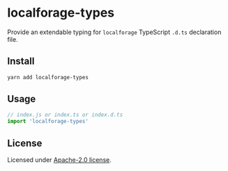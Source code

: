 # localforage-types
Provide an extendable typing for `localforage` TypeScript `.d.ts` declaration file.

## Install

```sh
yarn add localforage-types
```

## Usage

```js
// index.js or index.ts or index.d.ts
import 'localforage-types'
```

## License

Licensed under [Apache-2.0 license](LICENSE).
